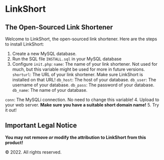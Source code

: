 # LinkShort
## The Open-Sourced Link Shortener
Welcome to LinkShort, the open-sourced link shortener.
Here are the steps to install LinkShort:
1. Create a new MySQL database.
2. Run the SQL file `INSTALL.sql` in your MySQL database
3. Configure `init.php`:
`name`: The name of your link shortener. Not used for much, but this variable might be used for more in future versions.
`shorturl`: The URL of your link shortener. Make sure LinkShort is installed on that URL!
`db_host`: The host of your database.
`db_user`: The username of your database.
`db_pass`: The password of your database.
`db_name`: The name of your database.

`conn`: The MySQLi connection. No need to change this variable!
4. Upload to your web server. **Make sure you have a suitable short domain name!**
5. Try it out!
## Important Legal Notice
**You may not remove _or_ modify the attribution to LinkShort from this product!**

&copy; 2022. All rights reserved.
